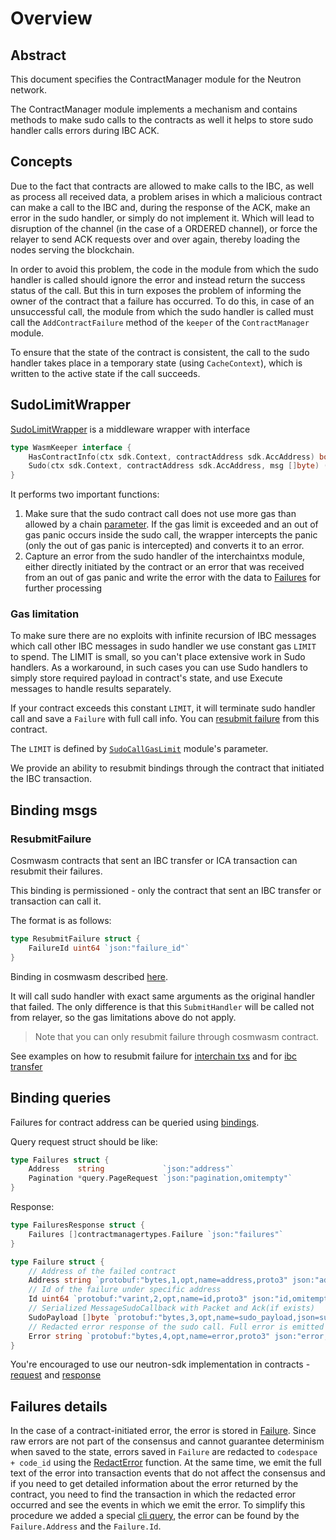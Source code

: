 # Overview

## Abstract

This document specifies the ContractManager module for the Neutron network.

The ContractManager module implements a mechanism and contains methods to make sudo calls to the contracts as well it helps to store sudo handler calls errors during IBC ACK.

## Concepts

Due to the fact that contracts are allowed to make calls to the IBC, as well as process all received data, a problem arises in which a malicious contract can make a call to the IBC and, during the response of the ACK, make an error in the sudo handler, or simply do not implement it. Which will lead to disruption of the channel (in the case of a ORDERED channel), or force the relayer to send ACK requests over and over again, thereby loading the nodes serving the blockchain.

In order to avoid this problem, the code in the module from which the sudo handler is called should ignore the error and instead return the success status of the call.
But this in turn exposes the problem of informing the owner of the contract that a failure has occurred. To do this, in case of an unsuccessful call, the module from which the sudo handler is called must call the `AddContractFailure` method of the `keeper` of the `ContractManager` module.

To ensure that the state of the contract is consistent, the call to the sudo handler takes place in a temporary state (using `CacheContext`), which is written to the active state if the call succeeds.

## SudoLimitWrapper

[SudoLimitWrapper](https://github.com/neutron-org/neutron/blob/v4.2.4/x/contractmanager/ibc_middleware.go#L16) is a middleware wrapper with interface

```go
type WasmKeeper interface {
    HasContractInfo(ctx sdk.Context, contractAddress sdk.AccAddress) bool
    Sudo(ctx sdk.Context, contractAddress sdk.AccAddress, msg []byte) ([]byte, error)
}
```

It performs two important functions:

1. Make sure that the sudo contract call does not use more gas than allowed by a chain [parameter](#gas-limitation). If the gas limit is exceeded and an out of gas panic occurs inside the sudo call, the wrapper intercepts the panic (only the out of gas panic is intercepted) and converts it to an error.
2. Capture an error from the sudo handler of the interchaintxs module, either directly initiated by the contract or an error that was received from an out of gas panic and write the error with the data to [Failures](#failures-details) for further processing

### Gas limitation

To make sure there are no exploits with infinite recursion of IBC messages which call other IBC messages in sudo handler we use constant gas `LIMIT` to spend. The LIMIT is small, so you can't place extensive work in Sudo handlers. As a workaround, in such cases you can use Sudo handlers to simply store required payload in contract's state, and use Execute messages to handle results separately.

If your contract exceeds this constant `LIMIT`, it will terminate sudo handler call and save a `Failure` with full call info. You can [resubmit failure](#resubmitfailure) from this contract.

The `LIMIT` is defined by [`SudoCallGasLimit`](https://github.com/neutron-org/neutron/blob/v4.2.4/x/contractmanager/types/params.pb.go#L29) module's parameter.

We provide an ability to resubmit bindings through the contract that initiated the IBC transaction.

## Binding msgs

### ResubmitFailure

Cosmwasm contracts that sent an IBC transfer or ICA transaction can resubmit their failures.

This binding is permissioned - only the contract that sent an IBC transfer or transaction can call it.

The format is as follows:
```go
type ResubmitFailure struct {
	FailureId uint64 `json:"failure_id"`
}
```

Binding in cosmwasm described [here](https://github.com/neutron-org/neutron-sdk/blob/feat/contract-manager-resubmit/packages/neutron-sdk/src/bindings/msg.rs#L184).

It will call sudo handler with exact same arguments as the original handler that failed.
The only difference is that this `SubmitHandler` will be called not from relayer, so the gas limitations above do not apply.

> Note that you can only resubmit failure through cosmwasm contract.

See examples on how to resubmit failure for [interchain txs](https://github.com/neutron-org/neutron-dev-contracts/blob/feat/contract-manager-resubmit/contracts/neutron_interchain_txs/src/contract.rs#L441) and for [ibc transfer](https://github.com/neutron-org/neutron-dev-contracts/blob/feat/contract-manager-resubmit/contracts/ibc_transfer/src/contract.rs#L271)

## Binding queries

Failures for contract address can be queried using [bindings](https://github.com/neutron-org/neutron/blob/v4.2.4/wasmbinding/bindings/query.go#L48).

Query request struct should be like:

```go
type Failures struct {
	Address    string             `json:"address"`
	Pagination *query.PageRequest `json:"pagination,omitempty"`
}
```

Response:
```go
type FailuresResponse struct {
	Failures []contractmanagertypes.Failure `json:"failures"`
}

type Failure struct {
	// Address of the failed contract
	Address string `protobuf:"bytes,1,opt,name=address,proto3" json:"address,omitempty"`
	// Id of the failure under specific address
	Id uint64 `protobuf:"varint,2,opt,name=id,proto3" json:"id,omitempty"`
	// Serialized MessageSudoCallback with Packet and Ack(if exists)
	SudoPayload []byte `protobuf:"bytes,3,opt,name=sudo_payload,json=sudoPayload,proto3" json:"sudo_payload,omitempty"`
	// Redacted error response of the sudo call. Full error is emitted as an event
	Error string `protobuf:"bytes,4,opt,name=error,proto3" json:"error,omitempty"`
}
```

You're encouraged to use our neutron-sdk implementation in contracts - [request](https://github.com/neutron-org/neutron-sdk/blob/feat/contract-manager-resubmit/packages/neutron-sdk/src/bindings/query.rs#L61) and [response](https://github.com/neutron-org/neutron-sdk/blob/feat/contract-manager-resubmit/packages/neutron-sdk/src/bindings/query.rs#L119)

## Failures details

In the case of a contract-initiated error, the error is stored in [Failure](state.md). Since raw errors are not part of the consensus and cannot guarantee determinism when saved to the state, errors saved in `Failure` are redacted to `codespace + code_id` using the [RedactError](https://github.com/neutron-org/neutron/blob/v4.2.4/x/contractmanager/keeper/failure.go#L117) function. At the same time, we emit the full text of the error into transaction events that do not affect the consensus and if you need to get detailed information about the error returned by the contract, you need to find the transaction in which the redacted error occurred and see the events in which we emit the error. To simplify this procedure we added a special [cli query](./client.md#failure-details), the error can be found by the `Failure.Address` and the `Failure.Id`.
